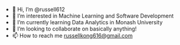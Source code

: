 - 👋 Hi, I’m @russell612
- 👀 I’m interested in Machine Learning and Software Development
- 🌱 I’m currently learning Data Analytics in Monash University
- 💞️ I’m looking to collaborate on basically anything!
- 📫 How to reach me russellkong616@gmail.com

<!---
russell612/russell612 is a ✨ special ✨ repository because its `README.md` (this file) appears on your GitHub profile.
You can click the Preview link to take a look at your changes.
--->

